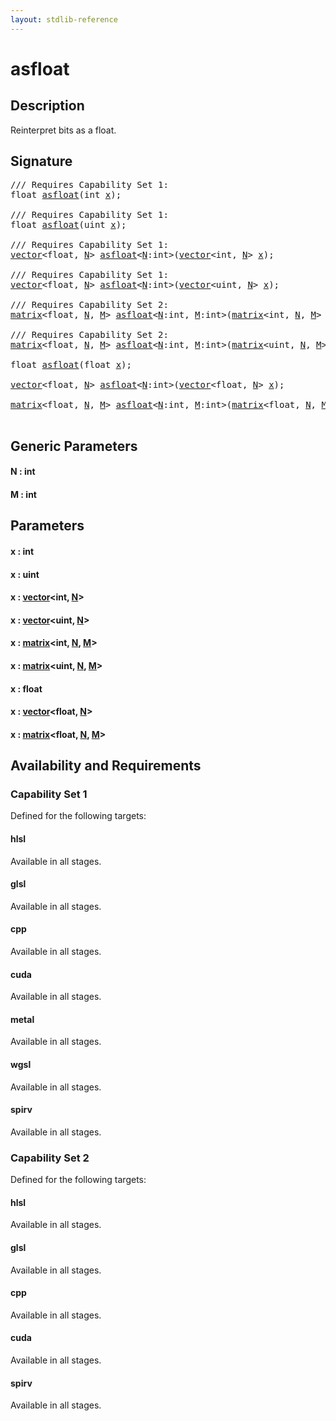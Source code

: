```yaml
---
layout: stdlib-reference
---
```


# asfloat

## Description

Reinterpret bits as a float.




## Signature 

<pre>
/// Requires Capability Set 1:
<span class="code_keyword">float</span> <a href=".html">asfloat</a>(<span class="code_keyword">int</span> <a href=".html#decl-x" class="code_param">x</a>);

/// Requires Capability Set 1:
<span class="code_keyword">float</span> <a href=".html">asfloat</a>(<span class="code_keyword">uint</span> <a href=".html#decl-x" class="code_param">x</a>);

/// Requires Capability Set 1:
<a href="../../types/vector/index.html" class="code_type">vector</a>&lt;<span class="code_keyword">float</span>, <a href=".html#decl-N" class="code_var">N</a>&gt; <a href=".html">asfloat</a>&lt;<a href=".html#decl-N" class="code_var">N</a>:<span class="code_keyword">int</span>&gt;(<a href="../../types/vector/index.html" class="code_type">vector</a>&lt;<span class="code_keyword">int</span>, <a href=".html#decl-N" class="code_var">N</a>&gt; <a href=".html#decl-x" class="code_param">x</a>);

/// Requires Capability Set 1:
<a href="../../types/vector/index.html" class="code_type">vector</a>&lt;<span class="code_keyword">float</span>, <a href=".html#decl-N" class="code_var">N</a>&gt; <a href=".html">asfloat</a>&lt;<a href=".html#decl-N" class="code_var">N</a>:<span class="code_keyword">int</span>&gt;(<a href="../../types/vector/index.html" class="code_type">vector</a>&lt;<span class="code_keyword">uint</span>, <a href=".html#decl-N" class="code_var">N</a>&gt; <a href=".html#decl-x" class="code_param">x</a>);

/// Requires Capability Set 2:
<a href="../../types/matrix/index.html" class="code_type">matrix</a>&lt;<span class="code_keyword">float</span>, <a href=".html#decl-N" class="code_var">N</a>, <a href=".html#decl-M" class="code_var">M</a>&gt; <a href=".html">asfloat</a>&lt;<a href=".html#decl-N" class="code_var">N</a>:<span class="code_keyword">int</span>, <a href=".html#decl-M" class="code_var">M</a>:<span class="code_keyword">int</span>&gt;(<a href="../../types/matrix/index.html" class="code_type">matrix</a>&lt;<span class="code_keyword">int</span>, <a href=".html#decl-N" class="code_var">N</a>, <a href=".html#decl-M" class="code_var">M</a>&gt; <a href=".html#decl-x" class="code_param">x</a>);

/// Requires Capability Set 2:
<a href="../../types/matrix/index.html" class="code_type">matrix</a>&lt;<span class="code_keyword">float</span>, <a href=".html#decl-N" class="code_var">N</a>, <a href=".html#decl-M" class="code_var">M</a>&gt; <a href=".html">asfloat</a>&lt;<a href=".html#decl-N" class="code_var">N</a>:<span class="code_keyword">int</span>, <a href=".html#decl-M" class="code_var">M</a>:<span class="code_keyword">int</span>&gt;(<a href="../../types/matrix/index.html" class="code_type">matrix</a>&lt;<span class="code_keyword">uint</span>, <a href=".html#decl-N" class="code_var">N</a>, <a href=".html#decl-M" class="code_var">M</a>&gt; <a href=".html#decl-x" class="code_param">x</a>);

<span class="code_keyword">float</span> <a href=".html">asfloat</a>(<span class="code_keyword">float</span> <a href=".html#decl-x" class="code_param">x</a>);

<a href="../../types/vector/index.html" class="code_type">vector</a>&lt;<span class="code_keyword">float</span>, <a href=".html#decl-N" class="code_var">N</a>&gt; <a href=".html">asfloat</a>&lt;<a href=".html#decl-N" class="code_var">N</a>:<span class="code_keyword">int</span>&gt;(<a href="../../types/vector/index.html" class="code_type">vector</a>&lt;<span class="code_keyword">float</span>, <a href=".html#decl-N" class="code_var">N</a>&gt; <a href=".html#decl-x" class="code_param">x</a>);

<a href="../../types/matrix/index.html" class="code_type">matrix</a>&lt;<span class="code_keyword">float</span>, <a href=".html#decl-N" class="code_var">N</a>, <a href=".html#decl-M" class="code_var">M</a>&gt; <a href=".html">asfloat</a>&lt;<a href=".html#decl-N" class="code_var">N</a>:<span class="code_keyword">int</span>, <a href=".html#decl-M" class="code_var">M</a>:<span class="code_keyword">int</span>&gt;(<a href="../../types/matrix/index.html" class="code_type">matrix</a>&lt;<span class="code_keyword">float</span>, <a href=".html#decl-N" class="code_var">N</a>, <a href=".html#decl-M" class="code_var">M</a>&gt; <a href=".html#decl-x" class="code_param">x</a>);

</pre>

## Generic Parameters

####  <a id="decl-N"></a>N  : int
####  <a id="decl-M"></a>M  : int

## Parameters

####  <a id="decl-x"></a>x  : int
####  <a id="decl-x"></a>x  : uint
####  <a id="decl-x"></a>x  : [vector](../../types/vector/index.html)\<int, [N](../../types/vector/index.html#decl-N)\>
####  <a id="decl-x"></a>x  : [vector](../../types/vector/index.html)\<uint, [N](../../types/vector/index.html#decl-N)\>
####  <a id="decl-x"></a>x  : [matrix](../../types/matrix/index.html)\<int, [N](../../types/matrix/index.html#decl-N), [M](../../types/matrix/index.html#decl-M)\>
####  <a id="decl-x"></a>x  : [matrix](../../types/matrix/index.html)\<uint, [N](../../types/matrix/index.html#decl-N), [M](../../types/matrix/index.html#decl-M)\>
####  <a id="decl-x"></a>x  : float
####  <a id="decl-x"></a>x  : [vector](../../types/vector/index.html)\<float, [N](../../types/vector/index.html#decl-N)\>
####  <a id="decl-x"></a>x  : [matrix](../../types/matrix/index.html)\<float, [N](../../types/matrix/index.html#decl-N), [M](../../types/matrix/index.html#decl-M)\>

## Availability and Requirements

### Capability Set 1

Defined for the following targets:

#### hlsl
Available in all stages.

#### glsl
Available in all stages.

#### cpp
Available in all stages.

#### cuda
Available in all stages.

#### metal
Available in all stages.

#### wgsl
Available in all stages.

#### spirv
Available in all stages.


### Capability Set 2

Defined for the following targets:

#### hlsl
Available in all stages.

#### glsl
Available in all stages.

#### cpp
Available in all stages.

#### cuda
Available in all stages.

#### spirv
Available in all stages.



